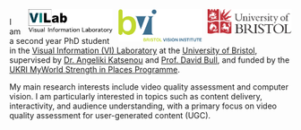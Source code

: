 <img src="images/uob-logo.svg" alt="University of Bristol" style="width: 150px; float: right; margin-left: 10px;">
<img src="images/bvilogo.svg" alt="BVI" style="width: 150px; float: right; margin-left: 10px;">
<img src="images/VIL_logo.svg" alt="VI Laboratory" style="width: 150px; float: right; margin-left: 10px;">

<span class="clearfix"></span> 
I am a second year PhD student in the [Visual Information (VI) Laboratory](https://vilab.blogs.bristol.ac.uk/) at the [University of Bristol](https://www.bristol.ac.uk/), supervised by [Dr. Angeliki Katsenou](https://angkats.github.io/) and [Prof. David Bull](https://david-bull.github.io/), and funded by the [UKRI MyWorld Strength in Places Programme](https://www.myworld-creates.com/).

My main research interests include video quality assessment and computer vision. I am particularly interested in topics such as content delivery, interactivity, and audience understanding, with a primary focus on video quality assessment for user-generated content (UGC).
